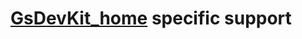 # [GsDevKit_home](https://github.com/GsDevKit/GsDevKit_home#open-source-development-kit-for-gemstones-64-bit-) specific support 
